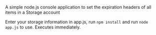 A simple node.js console application to set the expiration headers of all items in a Storage account

Enter your storage information in app.js, run ```npm install``` and run ```node app.js``` to use. Executes immediately.